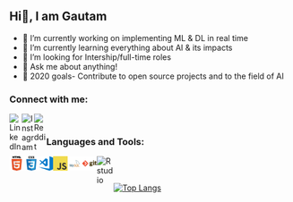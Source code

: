 ## Hi👋, I am Gautam

- 🔭 I’m currently working on implementing ML & DL in real time 
- 🌱 I’m currently learning everything about AI & its impacts
- 🤔 I’m looking for Intership/full-time roles 
- 💬 Ask me about anything! 
- 🏁 2020 goals- Contribute to open source projects and to the field of AI 

### Connect with me:

[<img align="left" alt="LinkedIn" width="22px" src="https://cdn.jsdelivr.net/npm/simple-icons@v3/icons/linkedin.svg" />][linkedin]
[<img align="left" alt="Instagram" width="22px" src="https://cdn.jsdelivr.net/npm/simple-icons@v3/icons/instagram.svg" />][instagram]
[<img align="left" alt="Reddit" width="22px" src="https://cdn.jsdelivr.net/npm/simple-icons@v3/icons/reddit.svg" />][reddit]

<br />

### Languages and Tools:

<img align="left" alt="HTML5" width="26px" src="https://raw.githubusercontent.com/github/explore/80688e429a7d4ef2fca1e82350fe8e3517d3494d/topics/html/html.png" />
<img align="left" alt="CSS3" width="26px" src="https://raw.githubusercontent.com/github/explore/80688e429a7d4ef2fca1e82350fe8e3517d3494d/topics/css/css.png" /><img align="left" alt="Visual Studio Code" width="26px" src="https://raw.githubusercontent.com/github/explore/80688e429a7d4ef2fca1e82350fe8e3517d3494d/topics/visual-studio-code/visual-studio-code.png" />
<img align="left" alt="JavaScript" width="26px" src="https://raw.githubusercontent.com/github/explore/80688e429a7d4ef2fca1e82350fe8e3517d3494d/topics/javascript/javascript.png" />
<img align="left" alt="MySQL" width="26px" src="https://raw.githubusercontent.com/github/explore/80688e429a7d4ef2fca1e82350fe8e3517d3494d/topics/mysql/mysql.png" />
<img align="left" alt="Git" width="26px" src="https://raw.githubusercontent.com/github/explore/80688e429a7d4ef2fca1e82350fe8e3517d3494d/topics/git/git.png" />
<img align="left" alt="Rstudio" width="30px" src="https://user-images.githubusercontent.com/26170477/90041910-95fa8200-dce7-11ea-9bdf-5addff35b701.png" />

<br />
<br />


[![Top Langs](https://github-readme-stats.vercel.app/api/top-langs/?username=psgautam&layout=compact)](https://github.com/anuraghazra/github-readme-stats)


[instagram]: https://instagram.com/boopismygoopis
[linkedin]: https://linkedin.com/in/saigautamperi
[reddit]: https://www.reddit.com/user/boopngoop
